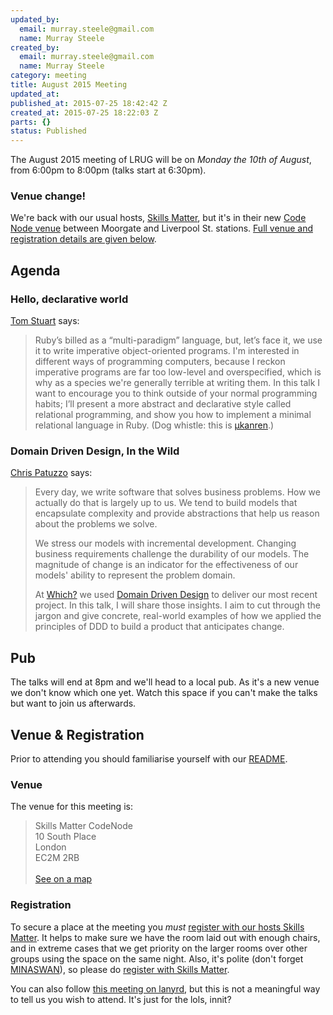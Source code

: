 ```yaml
---
updated_by:
  email: murray.steele@gmail.com
  name: Murray Steele
created_by:
  email: murray.steele@gmail.com
  name: Murray Steele
category: meeting
title: August 2015 Meeting
updated_at:
published_at: 2015-07-25 18:42:42 Z
created_at: 2015-07-25 18:22:03 Z
parts: {}
status: Published
---
```


The August 2015 meeting of LRUG will be on *Monday the 10th of August*, from 6:00pm to 8:00pm (talks start at 6:30pm).

### Venue change!

We're back with our usual hosts, [Skills Matter](http://www.skillsmatter.com), but it's in their new [Code Node venue](https://skillsmatter.com/locations/264-skills-matter-codenode) between Moorgate and Liverpool St. stations.  [Full venue and registration details are given below](#aug15registration).

Agenda
------

### Hello, declarative world

[Tom Stuart](http://codon.com) says:

> Ruby’s billed as a “multi-paradigm” language, but, let’s face it, we
> use it to write imperative object-oriented programs. I'm interested in
> different ways of programming computers, because I reckon imperative
> programs are far too low-level and overspecified, which is why as a
> species we're generally terrible at writing them. In this talk I want
> to encourage you to think outside of your normal programming habits;
> I’ll present a more abstract and declarative style called relational
> programming, and show you how to implement a minimal relational
> language in Ruby. (Dog whistle: this is [μkanren](http://webyrd.net/scheme-2013/papers/HemannMuKanren2013.pdf).)

### Domain Driven Design, In the Wild

[Chris Patuzzo](https://github.com/tuzz) says:

> Every day, we write software that solves business problems. How we
> actually do that is largely up to us. We tend to build models that
> encapsulate complexity and provide abstractions that help us reason
> about the problems we solve.
>
> We stress our models with incremental development. Changing business
> requirements challenge the durability of our models. The magnitude of
> change is an indicator for the effectiveness of our models' ability to
> represent the problem domain.
>
> At [Which?](https://github.com/whichdigital) we used [Domain Driven
> Design](https://en.wikipedia.org/wiki/Domain-driven_design) to deliver
> our most recent project. In this talk, I will share those insights. I
> aim to cut through the jargon and give concrete, real-world examples of
> how we applied the principles of DDD to build a product that
> anticipates change.

Pub
---

The talks will end at 8pm and we'll head to a local pub.  As it's a new venue we don't know which one yet.  Watch this space if you can't make the talks but want to join us afterwards.

Venue & Registration <a name="aug15registration">&nbsp;</a>
----------------------------------------------------------

Prior to attending you should familiarise yourself with our [README](http://readme.lrug.org/).

### Venue

The venue for this meeting is:

> Skills Matter CodeNode<br/>10 South Place<br/>London<br/>EC2M 2RB<br/><br/>[See on a map](https://goo.gl/maps/ONJT4)

### Registration

To secure a place at the meeting you *must* [register with our hosts Skills Matter](https://skillsmatter.com/meetups/7254-lrug-august-2015-meeting).  It helps to make sure we have the room laid out with enough chairs, and in extreme cases that we get priority on the larger rooms over other groups using the space on the same night.  Also, it's polite (don't forget [MINASWAN](https://en.wikipedia.org/wiki/MINASWAN)), so please do [register with Skills Matter](https://skillsmatter.com/meetups/7254-lrug-august-2015-meeting).

You can also follow [this meeting on lanyrd](http://lanyrd.com/2015/lrug-august/), but this is not a meaningful way to tell us you wish to attend.  It's just for the lols, innit?
